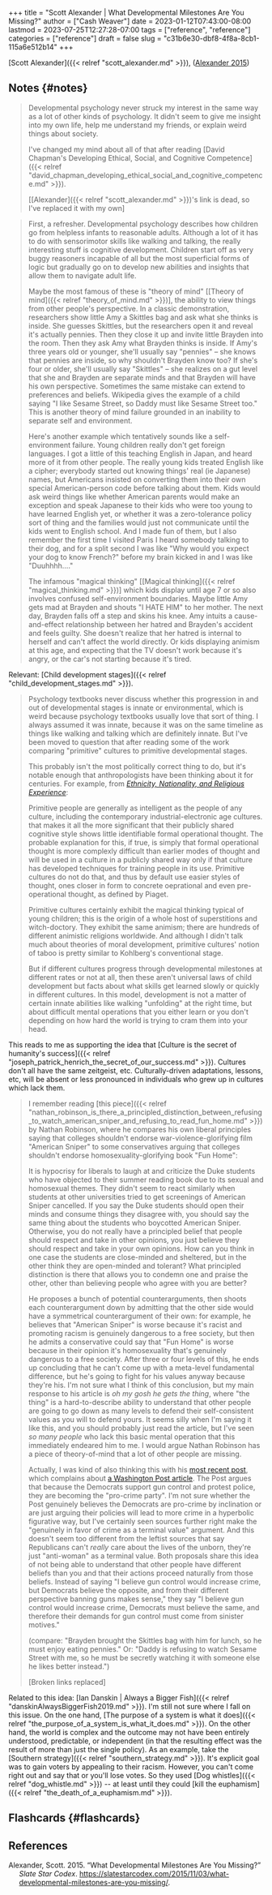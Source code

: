 +++
title = "Scott Alexander | What Developmental Milestones Are You Missing?"
author = ["Cash Weaver"]
date = 2023-01-12T07:43:00-08:00
lastmod = 2023-07-25T12:27:28-07:00
tags = ["reference", "reference"]
categories = ["reference"]
draft = false
slug = "c31b6e30-dbf8-4f8a-8cb1-115a6e512b14"
+++

[Scott Alexander]({{< relref "scott_alexander.md" >}}), (<a href="#citeproc_bib_item_1">Alexander 2015</a>)


## Notes {#notes}

> Developmental psychology never struck my interest in the same way as a lot of other kinds of psychology. It didn't seem to give me insight into my own life, help me understand my friends, or explain weird things about society.
>
> I've changed my mind about all of that after reading [David Chapman's Developing Ethical, Social, and Cognitive Competence]({{< relref "david_chapman_developing_ethical_social_and_cognitive_competence.md" >}}).
>
> [[Alexander]({{< relref "scott_alexander.md" >}})'s link is dead, so I've replaced it with my own]

<!--quoteend-->

> First, a refresher. Developmental psychology describes how children go from helpless infants to reasonable adults. Although a lot of it has to do with sensorimotor skills like walking and talking, the really interesting stuff is cognitive development. Children start off as very buggy reasoners incapable of all but the most superficial forms of logic but gradually go on to develop new abilities and insights that allow them to navigate adult life.
>
> Maybe the most famous of these is "theory of mind" [[Theory of mind]({{< relref "theory_of_mind.md" >}})], the ability to view things from other people's perspective. In a classic demonstration, researchers show little Amy a Skittles bag and ask what she thinks is inside. She guesses Skittles, but the researchers open it and reveal it's actually pennies. Then they close it up and invite little Brayden into the room. Then they ask Amy what Brayden thinks is inside. If Amy's three years old or younger, she'll usually say "pennies" – she knows that pennies are inside, so why shouldn't Brayden know too? If she's four or older, she'll usually say "Skittles" – she realizes on a gut level that she and Brayden are separate minds and that Brayden will have his own perspective. Sometimes the same mistake can extend to preferences and beliefs. Wikipedia gives the example of a child saying "I like Sesame Street, so Daddy must like Sesame Street too." This is another theory of mind failure grounded in an inability to separate self and environment.
>
> Here's another example which tentatively sounds like a self-environment failure. Young children really don't get foreign languages. I got a little of this teaching English in Japan, and heard more of it from other people. The really young kids treated English like a cipher; everybody started out knowing things' real (ie Japanese) names, but Americans insisted on converting them into their own special American-person code before talking about them. Kids would ask weird things like whether American parents would make an exception and speak Japanese to their kids who were too young to have learned English yet, or whether it was a zero-tolerance policy sort of thing and the families would just not communicate until the kids went to English school. And I made fun of them, but I also remember the first time I visited Paris I heard somebody talking to their dog, and for a split second I was like "Why would you expect your dog to know French?" before my brain kicked in and I was like "Duuhhhh…."
>
> The infamous "magical thinking" [[Magical thinking]({{< relref "magical_thinking.md" >}})] which kids display until age 7 or so also involves confused self-environment boundaries. Maybe little Amy gets mad at Brayden and shouts "I HATE HIM" to her mother. The next day, Brayden falls off a step and skins his knee. Amy intuits a cause-and-effect relationship between her hatred and Brayden's accident and feels guilty. She doesn't realize that her hatred is internal to herself and can't affect the world directly. Or kids displaying animism at this age, and expecting that the TV doesn't work because it's angry, or the car's not starting because it's tired.

Relevant: [Child development stages]({{< relref "child_development_stages.md" >}}).

> Psychology textbooks never discuss whether this progression in and out of developmental stages is innate or environmental, which is weird because psychology textbooks usually love that sort of thing. I always assumed it was innate, because it was on the same timeline as things like walking and talking which are definitely innate. But I've been moved to question that after reading some of the work comparing "primitive" cultures to primitive developmental stages.
>
> This probably isn't the most politically correct thing to do, but it's notable enough that anthropologists have been thinking about it for centuries. For example, from [_Ethnicity, Nationality, and Religious Experience_](http://www.amazon.com/gp/product/081919509X/ref=as_li_tl?ie=UTF8&camp=1789&creative=390957&creativeASIN=081919509X&linkCode=as2&tag=slastacod-20&linkId=ZAEQ6KK34GNGJ547):
>
> <div class="quote2">
>
> Primitive people are generally as intelligent as the people of any culture, including the contemporary industrial-electronic age cultures. that makes it all the more significant that their publicly shared cognitive style shows little identifiable formal operational thought. The probable explanation for this, if true, is simply that formal operational thought is more complexly difficult than earlier modes of thought and will be used in a culture in a publicly shared way only if that culture has developed techniques for training people in its use. Primitive cultures do not do that, and thus by default use easier styles of thought, ones closer in form to concrete oeprational and even pre-operational thought, as defined by Piaget.
>
> </div>
>
> Primitive cultures certainly exhibit the magical thinking typical of young children; this is the origin of a whole host of superstitions and witch-doctory. They exhibit the same animism; there are hundreds of different animistic religions worldwide. And although I didn't talk much about theories of moral development, primitive cultures' notion of taboo is pretty similar to Kohlberg's conventional stage.
>
> But if different cultures progress through developmental milestones at different rates or not at all, then these aren't universal laws of child development but facts about what skills get learned slowly or quickly in different cultures. In this model, development is not a matter of certain innate abilities like walking "unfolding" at the right time, but about difficult mental operations that you either learn or you don't depending on how hard the world is trying to cram them into your head.

This reads to me as supporting the idea that [Culture is the secret of humanity's success]({{< relref "joseph_patrick_henrich_the_secret_of_our_success.md" >}}). Cultures don't all have the same zeitgeist, etc. Culturally-driven adaptations, lessons, etc, will be absent or less pronounced in individuals who grew up in cultures which lack them.

> I remember reading [this piece]({{< relref "nathan_robinson_is_there_a_principled_distinction_between_refusing_to_watch_american_sniper_and_refusing_to_read_fun_home.md" >}}) by Nathan Robinson, where he compares his own liberal principles saying that colleges shouldn't endorse war-violence-glorifying film "American Sniper" to some conservatives arguing that colleges shouldn't endorse homosexuality-glorifying book "Fun Home":
>
> <div class="quote2">
>
> It is hypocrisy for liberals to laugh at and criticize the Duke students who have objected to their summer reading book due to its sexual and homosexual themes. They didn't seem to react similarly when students at other universities tried to get screenings of American Sniper cancelled. If you say the Duke students should open their minds and consume things they disagree with, you should say the same thing about the students who boycotted American Sniper. Otherwise, you do not really have a principled belief that people should respect and take in other opinions, you just believe they should respect and take in your own opinions. How can you think in one case the students are close-minded and sheltered, but in the other think they are open-minded and tolerant? What principled distinction is there that allows you to condemn one and praise the other, other than believing people who agree with you are better?
>
> </div>
>
> He proposes a bunch of potential counterarguments, then shoots each counterargument down by admitting that the other side would have a symmetrical counterargument of their own: for example, he believes that "American Sniper" is worse because it's racist and promoting racism is genuinely dangerous to a free society, but then he admits a conservative could say that "Fun Home" is worse because in their opinion it's homosexuality that's genuinely dangerous to a free society. After three or four levels of this, he ends up concluding that he can't come up with a meta-level fundamental difference, but he's going to fight for his values anyway because they're his. I'm not sure what I think of this conclusion, but my main response to his article is _oh my gosh he gets the thing_, where "the thing" is a hard-to-describe ability to understand that other people are going to go down as many levels to defend their self-consistent values as you will to defend yours. It seems silly when I'm saying it like this, and you should probably just read the article, but I've seen _so many people_ who lack this basic mental operation that this immediately endeared him to me. I would argue Nathan Robinson has a piece of theory-of-mind that a lot of other people are missing.
>
> Actually, I was kind of also thinking this with his [most recent post](http://thenavelobservatory.com/2015/10/31/how-do-you-get-away-with-writing-something-like-this/), which complains about [a Washington Post article](https://www.washingtonpost.com/blogs/post-partisan/wp/2015/10/27/the-insiders-the-fbi-director-is-saying-something-the-democrats-need-to-hear/). The Post argues that because the Democrats support gun control and protest police, they are becoming the "pro-crime party". I'm not sure whether the Post genuinely believes the Democrats are pro-crime by inclination or are just arguing their policies will lead to more crime in a hyperbolic figurative way, but I've certainly seen sources further right make the "genuinely in favor of crime as a terminal value" argument. And this doesn't seem too different from the leftist sources that say Republicans can't _really_ care about the lives of the unborn, they're just "anti-woman" as a terminal value. Both proposals share this idea of not being able to understand that other people have different beliefs than you and that their actions proceed naturally from those beliefs. Instead of saying "I believe gun control would increase crime, but Democrats believe the opposite, and from their different perspective banning guns makes sense," they say "I believe gun control would increase crime, Democrats must believe the same, and therefore their demands for gun control must come from sinister motives."
>
> (compare: "Brayden brought the Skittles bag with him for lunch, so he must enjoy eating pennies." Or: "Daddy is refusing to watch Sesame Street with me, so he must be secretly watching it with someone else he likes better instead.")
>
> [Broken links replaced]

Related to this idea: [Ian Danskin | Always a Bigger Fish]({{< relref "danskinAlwaysBiggerFish2019.md" >}}). I'm still not sure where I fall on this issue. On the one hand, [The purpose of a system is what it does]({{< relref "the_purpose_of_a_system_is_what_it_does.md" >}}). On the other hand, the world is complex and the outcome may not have been entirely understood, predictable, or independent (in that the resulting effect was the result of more than just the single policy). As an example, take the [Southern strategy]({{< relref "southern_strategy.md" >}}). It's explicit goal was to gain voters by appealing to their racism. However, you can't come right out and say that or you'll lose votes. So they used [Dog whistles]({{< relref "dog_whistle.md" >}}) -- at least until they could [kill the euphamism]({{< relref "the_death_of_a_euphamism.md" >}}).


## Flashcards {#flashcards}

## References

<style>.csl-entry{text-indent: -1.5em; margin-left: 1.5em;}</style><div class="csl-bib-body">
  <div class="csl-entry"><a id="citeproc_bib_item_1"></a>Alexander, Scott. 2015. “What Developmental Milestones Are You Missing?” <i>Slate Star Codex</i>. <a href="https://slatestarcodex.com/2015/11/03/what-developmental-milestones-are-you-missing/">https://slatestarcodex.com/2015/11/03/what-developmental-milestones-are-you-missing/</a>.</div>
</div>

